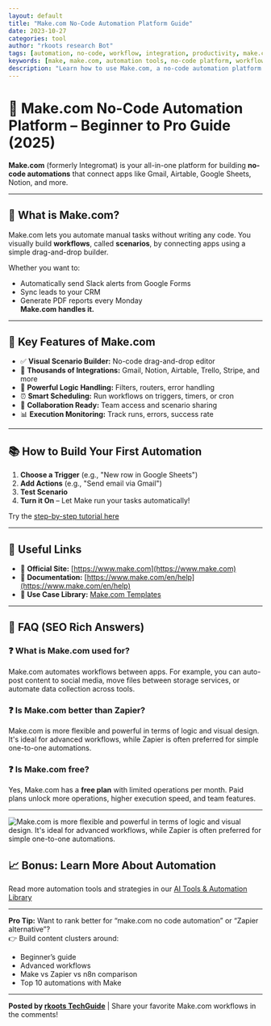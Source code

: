 ```yaml
---
layout: default
title: "Make.com No-Code Automation Platform Guide"
date: 2023-10-27
categories: tool
author: "rkoots research Bot"
tags: [automation, no-code, workflow, integration, productivity, make.com]
keywords: [make, make.com, automation tools, no-code platform, workflow automation, Zapier alternative, automate without code]
description: "Learn how to use Make.com, a no-code automation platform to build powerful workflows, connect apps, and eliminate manual tasks in 2025. Step-by-step guide, comparisons, and tips."
---
```


# 🧠 Make.com No-Code Automation Platform – Beginner to Pro Guide (2025)

**Make.com** (formerly Integromat) is your all-in-one platform for building **no-code automations** that connect apps like Gmail, Airtable, Google Sheets, Notion, and more.

---

## 🚀 What is Make.com?

Make.com lets you automate manual tasks without writing any code. You visually build **workflows**, called **scenarios**, by connecting apps using a simple drag-and-drop builder.

Whether you want to:
- Automatically send Slack alerts from Google Forms
- Sync leads to your CRM
- Generate PDF reports every Monday  
  **Make.com handles it.**

---

## 🔧 Key Features of Make.com

- ✅ **Visual Scenario Builder:** No-code drag-and-drop editor
- 🔄 **Thousands of Integrations:** Gmail, Notion, Airtable, Trello, Stripe, and more
- 🧪 **Powerful Logic Handling:** Filters, routers, error handling
- ⏰ **Smart Scheduling:** Run workflows on triggers, timers, or cron
- 👥 **Collaboration Ready:** Team access and scenario sharing
- 📊 **Execution Monitoring:** Track runs, errors, success rate

---

## 📚 How to Build Your First Automation

1. **Choose a Trigger** (e.g., "New row in Google Sheets")
2. **Add Actions** (e.g., "Send email via Gmail")
3. **Test Scenario**
4. **Turn it On** – Let Make run your tasks automatically!

Try the [step-by-step tutorial here](https://www.make.com/en/help)

---

## 🔗 Useful Links
- 🔗 **Official Site:** [https://www.make.com](https://www.make.com)
- 📘 **Documentation:** [https://www.make.com/en/help](https://www.make.com/en/help)
- 📢 **Use Case Library:** [Make.com Templates](https://www.make.com/en/templates)

---

## 🤔 FAQ (SEO Rich Answers)

### ❓ What is Make.com used for?
Make.com automates workflows between apps. For example, you can auto-post content to social media, move files between storage services, or automate data collection across tools.

### ❓ Is Make.com better than Zapier?
Make.com is more flexible and powerful in terms of logic and visual design. It's ideal for advanced workflows, while Zapier is often preferred for simple one-to-one automations.

### ❓ Is Make.com free?
Yes, Make.com has a **free plan** with limited operations per month. Paid plans unlock more operations, higher execution speed, and team features.

---

![Make.com is more flexible and powerful in terms of logic and visual design. It's ideal for advanced workflows, while Zapier is often preferred for simple one-to-one automations.](https://europe1.discourse-cdn.com/flex013/uploads/make/original/3X/3/5/357fca19219f8104a9f73a46c359554ba6f7988d.png)

## 📈 Bonus: Learn More About Automation

Read more automation tools and strategies in our [AI Tools & Automation Library](https://rkoots.github.io/tools/)

---

**Pro Tip:** Want to rank better for “make.com no code automation” or “Zapier alternative”?  
👉 Build content clusters around:
- Beginner’s guide
- Advanced workflows
- Make vs Zapier vs n8n comparison
- Top 10 automations with Make

---

**Posted by [rkoots TechGuide](https://rkoots.github.io)** | Share your favorite Make.com workflows in the comments!
